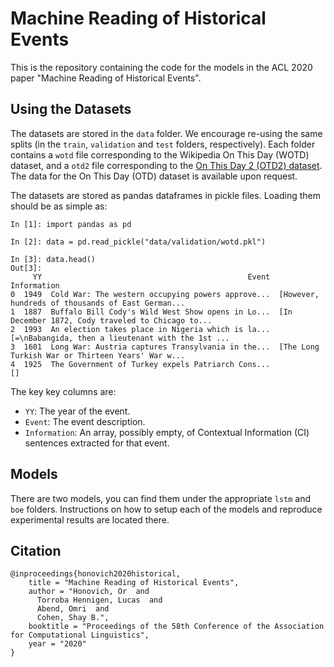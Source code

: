 # Machine Reading of Historical Events

This is the repository containing the code for the models in the ACL 2020 paper "Machine Reading of Historical Events".

## Using the Datasets

The datasets are stored in the `data` folder. We encourage re-using the same splits (in the `train`, `validation` and `test` folders, respectively).
Each folder contains a `wotd` file corresponding to the Wikipedia On This Day (WOTD) dataset,
and a `otd2` file corresponding to the [On This Day 2 (OTD2) dataset](OTD2.md).
The data for the On This Day (OTD) dataset is available upon request.

The datasets are stored as pandas dataframes in pickle files. Loading them should be as simple as:

```
In [1]: import pandas as pd

In [2]: data = pd.read_pickle("data/validation/wotd.pkl")

In [3]: data.head()
Out[3]:
     YY                                              Event                                        Information
0  1949  Cold War: The western occupying powers approve...  [However, hundreds of thousands of East German...
1  1887  Buffalo Bill Cody's Wild West Show opens in Lo...  [In December 1872, Cody traveled to Chicago to...
2  1993  An election takes place in Nigeria which is la...  [=\nBabangida, then a lieutenant with the 1st ...
3  1601  Long War: Austria captures Transylvania in the...  [The Long Turkish War or Thirteen Years' War w...
4  1925  The Government of Turkey expels Patriarch Cons...                                                 []
```

The key key columns are:
- `YY`: The year of the event.
- `Event`: The event description.
- `Information`: An array, possibly empty, of Contextual Information (CI) sentences extracted for that event.

## Models

There are two models, you can find them under the appropriate `lstm` and `boe` folders.
Instructions on how to setup each of the models and reproduce experimental results are located there.

## Citation
```
@inproceedings{honovich2020historical,
    title = "Machine Reading of Historical Events",
    author = "Honovich, Or  and
      Torroba Hennigen, Lucas  and
      Abend, Omri  and
      Cohen, Shay B.",
    booktitle = "Proceedings of the 58th Conference of the Association for Computational Linguistics",
    year = "2020"
}

```
